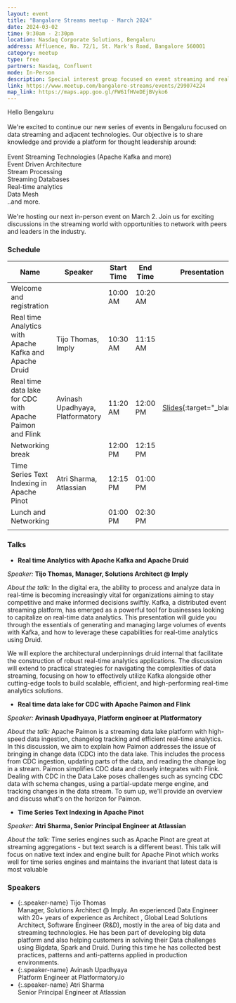 ```yaml
---
layout: event
title: "Bangalore Streams meetup - March 2024"
date: 2024-03-02
time: 9:30am - 2:30pm
location: Nasdaq Corporate Solutions, Bengaluru
address: Affluence, No. 72/1, St. Mark's Road, Bangalore 560001
category: meetup
type: free
partners: Nasdaq, Confluent
mode: In-Person
description: Special interest group focused on event streaming and real time analytics
link: https://www.meetup.com/bangalore-streams/events/299074224
map_link: https://maps.app.goo.gl/FW61fHVeDEjBVyko6
---
```


<div class="about">
Hello Bengaluru
<br><br>
We're excited to continue our new series of events in Bengaluru focused on data streaming and adjacent technologies. Our objective is to share knowledge and provide a platform for thought leadership around:
<br><br>
Event Streaming Technologies (Apache Kafka and more)<br>
Event Driven Architecture<br>
Stream Processing<br>
Streaming Databases<br>
Real-time analytics<br>
Data Mesh<br>
..and more.
<br><br>
We're hosting our next in-person event on March 2. Join us for exciting discussions in the streaming world with opportunities to network with peers and leaders in the industry.
</div>

### Schedule



| Name                                                     | Speaker                          | Start Time | End Time | Presentation                                                                                                                      | Recording                                                  |
|----------------------------------------------------------|----------------------------------|------------|----------|-----------------------------------------------------------------------------------------------------------------------------------|------------------------------------------------------------|
| Welcome and registration                                 |                                  | 10:00 AM   | 10:20 AM |                                                                                                                                   |                                                            |
| Real time Analytics with Apache Kafka and Apache Druid   | Tijo Thomas, Imply               | 10:30 AM   | 11:15 AM |                                                                                                                                   | [YouTube](https://youtu.be/0rG8Bic4eSs){:target="\_blank"} |
| Real time data lake for CDC with Apache Paimon and Flink | Avinash Upadhyaya, Platformatory | 11:20 AM   | 12:00 PM | [Slides](https://docs.google.com/presentation/d/1EQRJzjxcVd0LxBo0ryfIVLz2oIe9vr0SncjilqfmvcE/edit?usp=sharing){:target="\_blank"} | [YouTube](https://youtu.be/PoWWZZayI74){:target="\_blank"} |
| Networking break                                         |                                  | 12:00 PM   | 12:15 PM |                                                                                                                                   |                                                            |
| Time Series Text Indexing in Apache Pinot                | Atri Sharma, Atlassian           | 12:15 PM   | 01:00 PM |                                                                                                                                   | [YouTube](https://youtu.be/mrNgS9DqiAU){:target="\_blank"} |
| Lunch and Networking                                     |                                  | 01:00 PM   | 02:30 PM |                                                                                                                                   |                                                            |
|                                                          |                                  |            |          |                                                                                                                                   |                                                            |



### Talks

- **Real time Analytics with Apache Kafka and Apache Druid**

_Speaker:_ **Tijo Thomas, Manager, Solutions Architect @ Imply**

_About the talk:_ In the digital era, the ability to process and analyze data in real-time is becoming increasingly vital for organizations aiming to stay competitive and make informed decisions swiftly. Kafka, a distributed event streaming platform, has emerged as a powerful tool for businesses looking to capitalize on real-time data analytics. This presentation will guide you through the essentials of generating and managing large volumes of events with Kafka, and how to leverage these capabilities for real-time analytics using Druid.

We will explore the architectural underpinnings druid internal that facilitate the construction of robust real-time analytics applications.
The discussion will extend to practical strategies for navigating the complexities of data streaming, focusing on how to effectively utilize Kafka alongside other cutting-edge tools to build scalable, efficient, and high-performing real-time analytics solutions.

- **Real time data lake for CDC with Apache Paimon and Flink**

_Speaker:_ **Avinash Upadhyaya, Platform engineer at Platformatory**

_About the talk:_ Apache Paimon is a streaming data lake platform with high-speed data ingestion, changelog tracking and efficient real-time analytics. In this discussion, we aim to explain how Paimon addresses the issue of bringing in change data (CDC) into the data lake. This includes the process from CDC ingestion, updating parts of the data, and reading the change log in a stream. Paimon simplifies CDC data and closely integrates with Flink.
Dealing with CDC in the Data Lake poses challenges such as syncing CDC data with schema changes, using a partial-update merge engine, and tracking changes in the data stream.
To sum up, we'll provide an overview and discuss what's on the horizon for Paimon.


- **Time Series Text Indexing in Apache Pinot**

_Speaker:_ **Atri Sharma, Senior Principal Engineer at Atlassian**

_About the talk:_ Time series engines such as Apache Pinot are great at streaming aggregations - but text search is a different beast. This talk will focus on native text index and engine built for Apache Pinot which works well for time series engines and maintains the invariant that latest data is most valuable


### Speakers

- {:.speaker-name} Tijo Thomas <br> <span class="speaker-description">Manager, Solutions Architect @ Imply. An experienced Data Engineer with 20+ years of experience as Architect , Global Lead Solutions Architect,  Software Engineer (R&D), mostly in the area of big data and streaming technologies. He has been part of developing big data platform and also helping customers in solving their Data challenges using Bigdata, Spark and Druid. During this time he has collected best practices,  patterns and anti-patterns applied in production environments.</span>
- {:.speaker-name} Avinash Upadhyaya <br> <span class="speaker-description">Platform Engineer at Platformatory.io</span>
- {:.speaker-name} Atri Sharma <br> <span class="speaker-description">Senior Principal Engineer at Atlassian</span>


